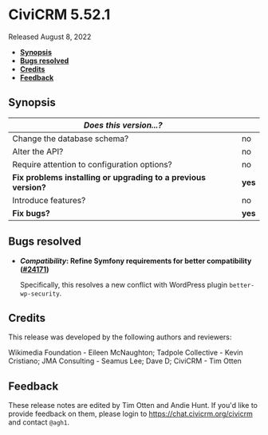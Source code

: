 # CiviCRM 5.52.1

Released August 8, 2022

- **[Synopsis](#synopsis)**
- **[Bugs resolved](#bugs)**
- **[Credits](#credits)**
- **[Feedback](#feedback)**

## <a name="synopsis"></a>Synopsis

| *Does this version...?*                                         |          |
| --------------------------------------------------------------- | -------- |
| Change the database schema?                                     | no       |
| Alter the API?                                                  | no       |
| Require attention to configuration options?                     | no       |
| **Fix problems installing or upgrading to a previous version?** | **yes**  |
| Introduce features?                                             | no       |
| **Fix bugs?**                                                   | **yes**  |

## <a name="bugs"></a>Bugs resolved

* **_Compatibility_: Refine Symfony requirements for better compatibility ([#24171](https://github.com/civicrm/civicrm-core/pull/24171))**

  Specifically, this resolves a new conflict with WordPress plugin `better-wp-security`.

## <a name="credits"></a>Credits

This release was developed by the following authors and reviewers:

Wikimedia Foundation - Eileen McNaughton; Tadpole Collective - Kevin Cristiano; JMA
Consulting - Seamus Lee; Dave D; CiviCRM - Tim Otten

## <a name="feedback"></a>Feedback

These release notes are edited by Tim Otten and Andie Hunt.  If you'd like to
provide feedback on them, please login to https://chat.civicrm.org/civicrm and
contact `@agh1`.
